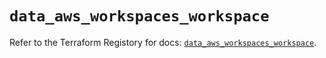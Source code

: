 # `data_aws_workspaces_workspace`

Refer to the Terraform Registory for docs: [`data_aws_workspaces_workspace`](https://registry.terraform.io/providers/hashicorp/aws/5.16.0/docs/data-sources/workspaces_workspace).
